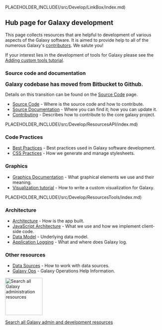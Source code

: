 PLACEHOLDER_INCLUDE(/src/Develop/LinkBox/index.md)

## Hub page for Galaxy development

This page collects resources that are helpful to development of various aspects of the Galaxy software. It is aimed to provide help to all of the numerous Galaxy's [contributors](https://www.openhub.net/p/galaxybx/contributors/summary). We salute you!

If your interest lies in the development of tools for Galaxy please see the [Adding custom tools tutorial](/src/Admin/Tools/AddToolTutorial/index.md).

### Source code and documentation

<span style="font-size: larger;"> **Galaxy codebase has moved from Bitbucket to Github.** </span>

Details on this transition can be found on the [Source Code](/src/Develop/SourceCode/index.md) page.

* [Source Code](/src/Develop/SourceCode/index.md) - Where is the source code and how to contribute.
* [Source Documentation](/src/Develop/SourceDoc/index.md) - Where you can find it; how you can update it.
* [Contributing](https://github.com/galaxyproject/galaxy/blob/dev/CONTRIBUTING.md) - Describes how to contribute to the core galaxy project.

PLACEHOLDER_INCLUDE(/src/Develop/ResourcesAPI/index.md)

### Code Practices

* [Best Practices](/src/Develop/BestPractices/index.md) - Best practices used in Galaxy software development.
* [CSS Practices](/src/Develop/CSS/index.md) - How we generate and manage stylesheets.

### Graphics

* [Graphics Documentation](/src/Develop/Graphics/index.md) - What graphical elements we use and their meaning.
* [Visualization tutorial](/src/Develop/Visualizations/index.md) - How to write a custom visualization for Galaxy.

PLACEHOLDER_INCLUDE(/src/Develop/ResourcesTools/index.md)

### Architecture

* [Architecture](/src/Develop/Architecture/index.md) - How is the app built.
* [JavaScript Architecture](/src/Develop/JSA/index.md) - What we use and how we implement client-side code.
* [Data Model](/src/Admin/Internals/DataModel/index.md) - Underlying data model.
* [Application Logging](/src/Admin/Internals/ApplicationLogging/index.md) - What and where does Galaxy log.

### Other resources

* [Data Sources](/src/Admin/Internals/DataSources/index.md) - How to work with data sources.
* [Galaxy Ops](/src/Admin/Internals/GalaxyOps/index.md) - Galaxy Operations Help Information.

<div class='center'>
<a href='http://galaxyproject.org/search/getgalaxy'><img src="/src/images/Logos/GetGalaxySearch.png" alt="Search all Galaxy administration resources" width="120" /></a>

[Search all Galaxy admin and development resources](http://galaxyproject.org/search/getgalaxy)
</div>
